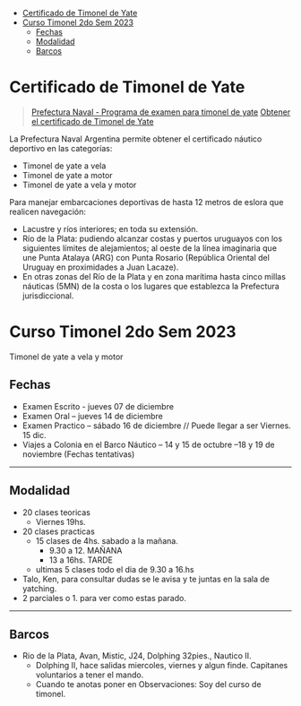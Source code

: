 
- [Certificado de Timonel de Yate](#certificado-de-timonel-de-yate)
- [Curso Timonel 2do Sem 2023](#curso-timonel-2do-sem-2023)
	- [Fechas](#fechas)
	- [Modalidad](#modalidad)
	- [Barcos](#barcos)


# Certificado de Timonel de Yate

> [Prefectura Naval - Programa de examen para timonel de yate](https://www.argentina.gob.ar/prefecturanaval/programa-de-examen-para-timonel-de-yate)
> [Obtener el certificado de Timonel de Yate](https://www.argentina.gob.ar/servicio/obtener-el-certificado-de-timonel-de-yate)


La Prefectura Naval Argentina permite obtener el certificado náutico deportivo en las categorías: 
- Timonel de yate a vela
- Timonel de yate a motor
- Timonel de yate a vela y motor

Para manejar embarcaciones deportivas de hasta 12 metros de eslora que realicen navegación:
  - Lacustre y ríos interiores; en toda su extensión.
  - Río de la Plata: pudiendo alcanzar costas y puertos uruguayos con los siguientes límites de alejamientos; al oeste de la línea imaginaria que une Punta Atalaya (ARG) con Punta Rosario (República Oriental del Uruguay en proximidades a Juan Lacaze).
  - En otras zonas del Río de la Plata y en zona marítima hasta cinco millas náuticas (5MN) de la costa o los lugares que establezca la Prefectura jurisdiccional.


# Curso Timonel 2do Sem 2023

Timonel de yate a vela y motor

## Fechas
- Examen Escrito - jueves 07 de diciembre
- Examen Oral – jueves 14 de diciembre
- Examen Practico – sábado 16 de diciembre // Puede llegar a ser Viernes. 15 dic.
- Viajes a Colonia en el Barco Náutico – 14 y 15 de octubre –18 y 19 de noviembre (Fechas tentativas)
---
## Modalidad
- 20 clases teoricas 
	- Viernes 19hs.
- 20 clases practicas
	- 15 clases de 4hs. sabado a la mañana. 
		- 9.30 a 12. MAÑANA 
		- 13 a 16hs. TARDE
	- ultimas 5 clases todo el dia de 9.30 a 16.hs
- Talo, Ken, para consultar dudas se le avisa y te juntas en la sala de yatching.
- 2 parciales o 1. para ver como estas parado.

-----------------

## Barcos
- Rio de la Plata, Avan, Mistic, J24, Dolphing 32pies., Nautico II.
	- Dolphing II, hace salidas miercoles, viernes y algun finde. Capitanes voluntarios a tener el mando.
  	- Cuando te anotas poner en Observaciones: Soy del curso de timonel.

